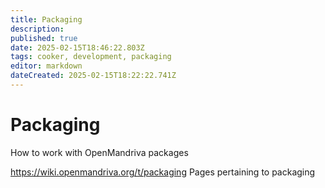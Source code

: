 ```yaml
---
title: Packaging
description: 
published: true
date: 2025-02-15T18:46:22.803Z
tags: cooker, development, packaging
editor: markdown
dateCreated: 2025-02-15T18:22:22.741Z
---
```


# Packaging
How to work with OpenMandriva packages

https://wiki.openmandriva.org/t/packaging
Pages pertaining to packaging